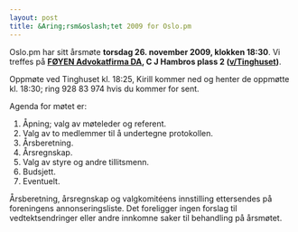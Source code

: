 ```yaml
---
layout: post
title: &Aring;rsm&oslash;tet 2009 for Oslo.pm
---
```

<p>Oslo.pm har sitt årsmøte <strong>torsdag 26. november 2009, klokken
18:30</strong>. Vi treffes på
<strong><a href="http://www.foyen.no/" title="Link firmasider">FØYEN Advokatfirma DA</a>, C J Hambros plass 2 (<a href="http://www.gulesider.no/kart/#id%3Dc_Z0HB23O3%26lon%3D597354.977088%26lat%3D6643333.560761%26zoom%3D15%26layers%3DB0000%26tab%3Dyellow" title="Link til karttjeneste">v/Tinghuset</a>)</strong>.</p>

<p>Oppmøte ved Tinghuset kl. 18:25, Kirill kommer ned og henter de oppmøtte kl. 18:30; ring 928 83 974 hvis du kommer for sent.</p>

<p>
Agenda for møtet er:
</p>
<ol>
  <li> Åpning; valg av møteleder og referent.</li>
  <li> Valg av to medlemmer til å undertegne protokollen.</li>
  <li> Årsberetning.</li>
  <li> Årsregnskap.</li>
  <li> Valg av styre og andre tillitsmenn.</li>
  <li> Budsjett.</li>
  <!-- li> Vedtektsendringer.</li -->
  <li> Eventuelt.</li>
</ol>

<p>Årsberetning, årsregnskap og valgkomitéens innstilling ettersendes på foreningens annonseringsliste. Det foreligger ingen forslag til vedtektsendringer eller andre innkomne saker til behandling på årsmøtet.</p>
